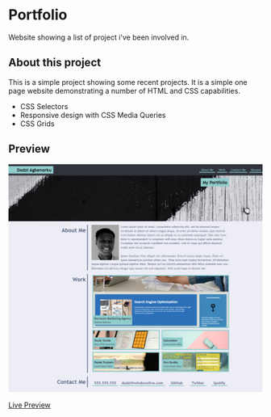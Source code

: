 # Portfolio
Website showing a list of project i've been involved in.

## About this project
This is a simple project showing some recent projects. It is a simple one page website demonstrating a number of HTML and CSS capabilities.
+ CSS Selectors
+ Responsive design with CSS Media Queries
+ CSS Grids


## Preview
![preview](./images/preview.png)

[Live Preview](https://dodzikojo.github.io/portfolio/ "Live Preview")
